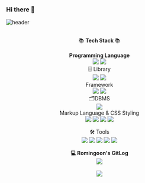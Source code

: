 ### Hi there 👋

<!--
**romingoon/romingoon** is a ✨ _special_ ✨ repository because its `README.md` (this file) appears on your GitHub profile.

Here are some ideas to get you started:

- 🔭 I’m currently working on ...
- 🌱 I’m currently learning ...
- 👯 I’m looking to collaborate on ...
- 🤔 I’m looking for help with ...
- 💬 Ask me about ...
- 📫 How to reach me: ...
- 😄 Pronouns: ...
- ⚡ Fun fact: ...
-->

![header](https://capsule-render.vercel.app/api?type=wave&color=auto&height=300&section=header&text=Romingoon%Github&fontSize=90)

<div align='center'>
<br>
  📚 <b> Tech Stack </b>📚<br><br>
  <b>Programming Language</b><br>
    <img src="https://img.shields.io/badge/JavaScript-F7DF1E?style=flat&logo=javascript&logoColor=white"/>
        <img src="https://img.shields.io/badge/TypeScript-3178C6?style=flat&logo=typescript&logoColor=white"/>
        <br>
  🗄️ Library<br>
        <img src="https://img.shields.io/badge/React-61DAFB?style=flat&logo=react&logoColor=white"/>
        <img src="https://img.shields.io/badge/Node.js-339933?style=flat&logo=nodedotjs&logoColor=white"/>
  <br>
  Framework<br>
          <img src="https://img.shields.io/badge/React Native-000000?style=flat&logo=react&logoColor=61DAFB"/>
        <img src="https://img.shields.io/badge/Next.js-000000?style=flat&logo=nextdotjs&logoColor=white"/>
        <br>
        🗂️DBMS<br>
         <img src="https://img.shields.io/badge/MySQL-4479A1?style=flat&logo=mysql&logoColor=white"/><br>
  Markup Language & CSS Styling <br>
                <img src="https://img.shields.io/badge/HTML5-E34F26?style=flat&logo=html5&logoColor=white"/>
                <img src="https://img.shields.io/badge/CSS3-1572B6?style=flat&logo=css3&logoColor=white"/>
                <img src="https://img.shields.io/badge/Tailwind CSS-06B6D4?style=flat&logo=tailwindcss&logoColor=white"/>
                <img src="https://img.shields.io/badge/mui-007FFF?style=flat&logo=mui&logoColor=white"/>



🛠 Tools
<br>
  <img src="https://img.shields.io/badge/Visual Studio Code-007ACC?style=flat&logo=visualstudiocode&logoColor=white"/>
         <img src="https://img.shields.io/badge/Git-F05032?style=flat&logo=git&logoColor=white"/>
         <img src="https://img.shields.io/badge/GitHub-181717?style=flat&logo=github&logoColor=white"/>
         <img src="https://img.shields.io/badge/iTerm2-000000?style=flat&logo=iterm2&logoColor=white"/>
         <img src="https://img.shields.io/badge/Trello-0052CC?style=flat&logo=trello&logoColor=white"/>
</div>
<div align="center">
  <b>💻 Romingoon's GitLog</b><br>
<img src="https://github-readme-stats.vercel.app/api/top-langs/?username=romingoon&layout=compact"><br><br>
<img src="https://github-readme-stats.vercel.app/api?username=romingoon&show_icons=true">

</div>
